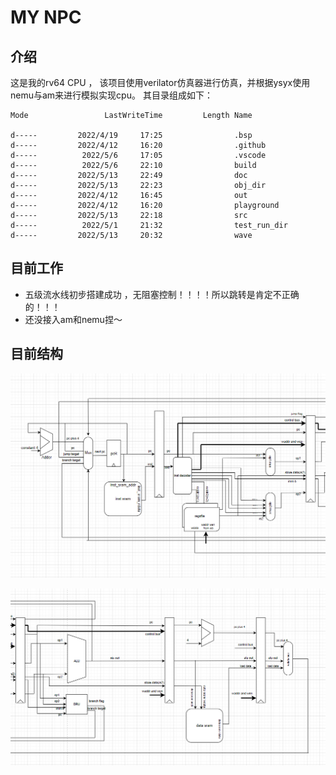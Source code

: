# MY NPC 

## 介绍
这是我的rv64 CPU ， 该项目使用verilator仿真器进行仿真，并根据ysyx使用nemu与am来进行模拟实现cpu。
其目录组成如下：

~~~shell
Mode                 LastWriteTime         Length Name

d-----         2022/4/19     17:25                .bsp
d-----         2022/4/12     16:20                .github
d-----          2022/5/6     17:05                .vscode
d-----          2022/5/6     22:10                build 
d-----         2022/5/13     22:49                doc
d-----         2022/5/13     22:23                obj_dir	
d-----         2022/4/12     16:45                out
d-----         2022/4/12     16:20                playground
d-----         2022/5/13     22:18                src				
d-----          2022/5/1     21:32                test_run_dir
d-----         2022/5/13     20:32                wave		
~~~

## 目前工作
* 五级流水线初步搭建成功 ，无阻塞控制！！！！所以跳转是肯定不正确的！！！
* 还没接入am和nemu捏～

## 目前结构

![前半部分](./doc/pic/image-20220513144544795-16524243467541.png)

![后半部分](./doc/pic/image-20220513144558112.png)

